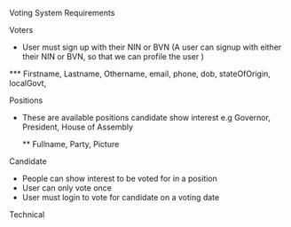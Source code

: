 Voting System
Requirements

Voters
- User must sign up with their NIN or BVN
 (A user can signup with either their NIN or BVN, so that we can profile the user )

 *** Firstname, Lastname, Othername, email, phone, dob, stateOfOrigin, localGovt, 

Positions
- These are available positions candidate show interest e.g Governor, President, House of Assembly
  
  ** Fullname, Party, Picture

Candidate
- People can show interest to be voted for in a position
- User can only vote once
- User must login to vote for candidate on a voting date



Technical

